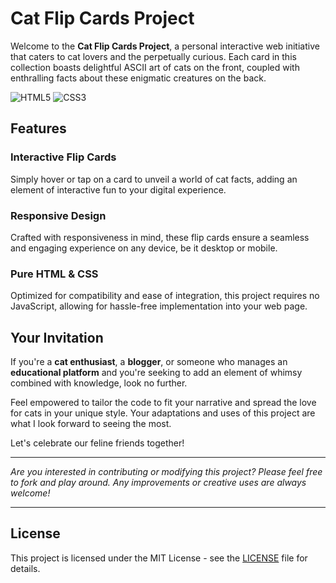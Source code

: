 # Cat Flip Cards Project

Welcome to the **Cat Flip Cards Project**, a personal interactive web initiative that caters to cat lovers and the perpetually curious. Each card in this collection boasts delightful ASCII art of cats on the front, coupled with enthralling facts about these enigmatic creatures on the back.

![HTML5](https://img.shields.io/badge/HTML5-E34F26?style=for-the-badge&logo=html5&logoColor=white)
![CSS3](https://img.shields.io/badge/CSS3-1572B6?style=for-the-badge&logo=css3&logoColor=white)

## Features

### Interactive Flip Cards
Simply hover or tap on a card to unveil a world of cat facts, adding an element of interactive fun to your digital experience.

### Responsive Design
Crafted with responsiveness in mind, these flip cards ensure a seamless and engaging experience on any device, be it desktop or mobile.

### Pure HTML & CSS
Optimized for compatibility and ease of integration, this project requires no JavaScript, allowing for hassle-free implementation into your web page.

## Your Invitation

If you're a **cat enthusiast**, a **blogger**, or someone who manages an **educational platform** and you're seeking to add an element of whimsy combined with knowledge, look no further. 

Feel empowered to tailor the code to fit your narrative and spread the love for cats in your unique style. Your adaptations and uses of this project are what I look forward to seeing the most.

Let's celebrate our feline friends together!

---

*Are you interested in contributing or modifying this project? Please feel free to fork and play around. Any improvements or creative uses are always welcome!*

---

## License

This project is licensed under the MIT License - see the [LICENSE](LICENSE) file for details.

